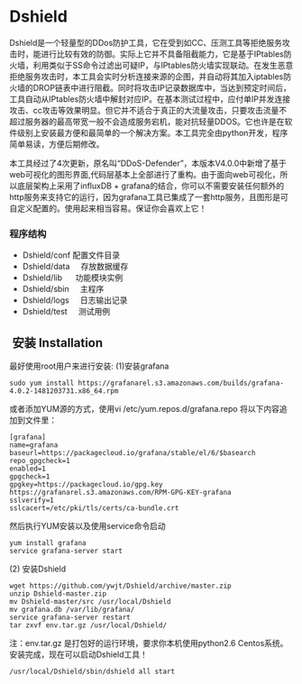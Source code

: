 # Dshield

Dshield是一个轻量型的DDos防护工具，它在受到如CC、压测工具等拒绝服务攻击时，能进行比较有效的防御。实际上它并不具备阻截能力，它是基于IPtables防火墙，利用类似于SS命令过滤出可疑IP，与IPtables防火墙实现联动。在发生恶意拒绝服务攻击时，本工具会实时分析连接来源的企图，并自动将其加入iptables防火墙的DROP链表中进行阻截。同时将攻击IP记录数据库中，当达到预定时间后，工具自动从IPtables防火墙中解封对应IP。在基本测试过程中，应付单IP并发连接攻击、cc攻击等效果明显。但它并不适合于真正的大流量攻击，只要攻击流量不超过服务器的最高带宽一般不会造成服务宕机，能对抗轻量DDOS。它也许是在软件级别上安装最方便和最简单的一个解决方案。本工具完全由python开发，程序简单易读，方便后期修改。

本工具经过了4次更新，原名叫“DDoS-Defender”，本版本V4.0.0中新增了基于web可视化的图形界面,代码层基本上全部进行了重构。由于面向web可视化，所以底层架构上采用了influxDB + grafana的结合，你可以不需要安装任何额外的http服务来支持它的运行，因为grafana工具已集成了一套http服务，且图形是可自定义配置的。使用起来相当容易。保证你会喜欢上它！

### 程序结构
* Dshield/conf     配置文件目录
* Dshield/data     存放数据缓存
* Dshield/lib      功能模块实例
* Dshield/sbin     主程序
* Dshield/logs     日志输出记录
* Dshield/test     测试用例

##  安装 Installation

最好使用root用户来进行安装:
(1)安装grafana
```shell
sudo yum install https://grafanarel.s3.amazonaws.com/builds/grafana-4.0.2-1481203731.x86_64.rpm
```

或者添加YUM源的方式，使用vi /etc/yum.repos.d/grafana.repo 将以下内容追加到文件里：
```shell
[grafana]
name=grafana
baseurl=https://packagecloud.io/grafana/stable/el/6/$basearch
repo_gpgcheck=1
enabled=1
gpgcheck=1
gpgkey=https://packagecloud.io/gpg.key https://grafanarel.s3.amazonaws.com/RPM-GPG-KEY-grafana
sslverify=1
sslcacert=/etc/pki/tls/certs/ca-bundle.crt
```
然后执行YUM安装以及使用service命令启动
```shell
yum install grafana
service grafana-server start
```

(2) 安装Dshield
```shell
wget https://github.com/ywjt/Dshield/archive/master.zip
unzip Dshield-master.zip
mv Dshield-master/src /usr/local/Dshield
mv grafana.db /var/lib/grafana/
service grafana-server restart
tar zxvf env.tar.gz /usr/local/Dshield/
```
注：env.tar.gz 是打包好的运行环境，要求你本机使用python2.6 Centos系统。
安装完成，现在可以启动Dshield工具！
```shell
/usr/local/Dshield/sbin/dshield all start
```
